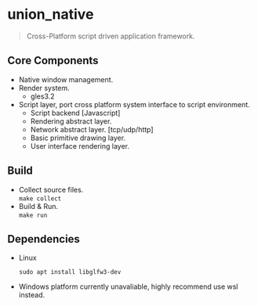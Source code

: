 union_native
==========

> Cross-Platform script driven application framework.

## Core Components
- Native window management.
- Render system.
    - gles3.2
- Script layer, port cross platform system interface to script environment.
    - Script backend [Javascript]
    - Rendering abstract layer.
    - Network abstract layer. [tcp/udp/http]
    - Basic primitive drawing layer.
    - User interface rendering layer.

## Build
- Collect source files.   
    `make collect`
- Build & Run.   
    `make run`
    

## Dependencies
- Linux
    ```base
    sudo apt install libglfw3-dev
    ```
- Windows platform currently unavaliable, highly recommend use wsl instead.